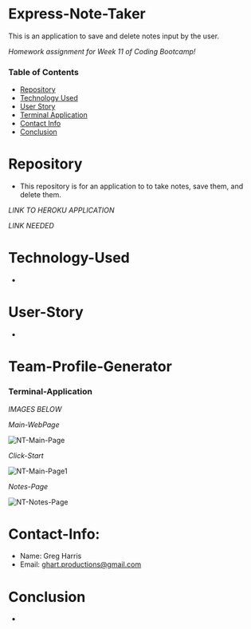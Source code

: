 # Express-Note-Taker
This is an application to save and delete notes input by the user.

*Homework assignment for Week 11 of Coding Bootcamp!*

### Table of Contents 

* [Repository](#Repository) 
* [Technology Used](#Technology-Used) 
* [User Story](#User-Story)
* [Terminal Application](#Terminal-Application)
* [Contact Info](#Contact-Info)
* [Conclusion](#Conclusion)

# Repository

- This repository is for an application to to take notes, save them, and delete them. 

*LINK TO HEROKU APPLICATION*

*LINK NEEDED*

# Technology-Used

- 

# User-Story

- 

# Team-Profile-Generator

### Terminal-Application

*IMAGES BELOW*

*Main-WebPage*

![NT-Main-Page](https://user-images.githubusercontent.com/73864182/110914440-3a1ec880-82cb-11eb-8165-3c8a2458bf23.png)

*Click-Start*

![NT-Main-Page1](https://user-images.githubusercontent.com/73864182/110914763-a699c780-82cb-11eb-8d4c-13bdceab9907.png)

*Notes-Page*

![NT-Notes-Page](https://user-images.githubusercontent.com/73864182/110914925-e19bfb00-82cb-11eb-8a92-b85906724894.png)


# Contact-Info:

- Name: Greg Harris
- Email: ghart.productions@gmail.com

# Conclusion

- 
